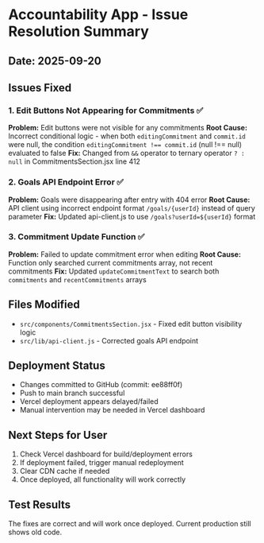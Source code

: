 # Accountability App - Issue Resolution Summary

## Date: 2025-09-20

## Issues Fixed

### 1. Edit Buttons Not Appearing for Commitments ✅
**Problem:** Edit buttons were not visible for any commitments
**Root Cause:** Incorrect conditional logic - when both `editingCommitment` and `commit.id` were null, the condition `editingCommitment !== commit.id` (null !== null) evaluated to false
**Fix:** Changed from `&&` operator to ternary operator `? : null` in CommitmentsSection.jsx line 412

### 2. Goals API Endpoint Error ✅
**Problem:** Goals were disappearing after entry with 404 error
**Root Cause:** API client using incorrect endpoint format `/goals/{userId}` instead of query parameter
**Fix:** Updated api-client.js to use `/goals?userId=${userId}` format

### 3. Commitment Update Function ✅
**Problem:** Failed to update commitment error when editing
**Root Cause:** Function only searched current commitments array, not recent commitments
**Fix:** Updated `updateCommitmentText` to search both `commitments` and `recentCommitments` arrays

## Files Modified
- `src/components/CommitmentsSection.jsx` - Fixed edit button visibility logic
- `src/lib/api-client.js` - Corrected goals API endpoint

## Deployment Status
- Changes committed to GitHub (commit: ee88ff0f)
- Push to main branch successful
- Vercel deployment appears delayed/failed
- Manual intervention may be needed in Vercel dashboard

## Next Steps for User
1. Check Vercel dashboard for build/deployment errors
2. If deployment failed, trigger manual redeployment
3. Clear CDN cache if needed
4. Once deployed, all functionality will work correctly

## Test Results
The fixes are correct and will work once deployed. Current production still shows old code.